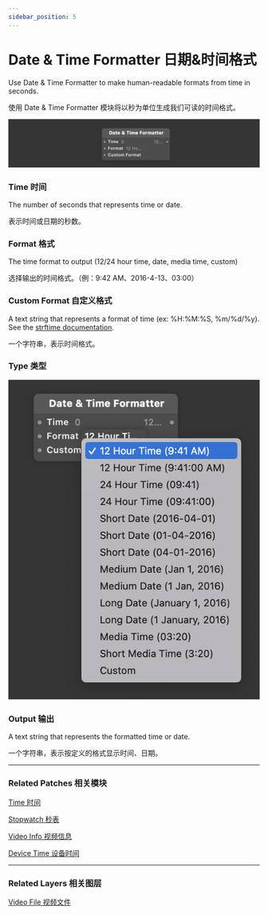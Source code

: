 ```yaml
---
sidebar_position: 5
---
```


# Date & Time Formatter 日期&时间格式

Use Date & Time Formatter to make human-readable formats from time in seconds.

使用 Date & Time Formatter 模块将以秒为单位生成我们可读的时间格式。

![Image](./../../../static/img/docs/Utility/date&time-formatter.png)

### Time 时间

The number of seconds that represents time or date.

表示时间或日期的秒数。

### Format 格式

The time format to output (12/24 hour time, date, media time, custom)

选择输出的时间格式。（例：9:42 AM、2016-4-13、03:00）

### Custom Format 自定义格式

A text string that represents a format of time (ex: %H:%M:%S, %m/%d/%y). See the [strftime documentation](http://www.cplusplus.com/reference/ctime/strftime/).

一个字符串，表示时间格式。

### Type 类型

![Image](./../../../static/img/docs/Utility/date&time-formatter-item.png)

### Output 输出

A text string that represents the formatted time or date.

一个字符串，表示按定义的格式显示时间、日期。

------

### Related Patches 相关模块

[Time 时间](./Time.md)

[Stopwatch 秒表](./Stopwatch.md)

[Video Info 视频信息](./Video%20Info.md)

[Device Time 设备时间](./../Device/Device%20Time.md)

------

### Related Layers 相关图层

[Video File 视频文件](./../Layer/Video%20File.md)
